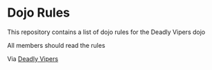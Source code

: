 Dojo Rules
==========

This repository contains a list of dojo rules for the Deadly Vipers dojo

All members should read the rules

Via [Deadly Vipers](https://github.com/deadlyvipers)
